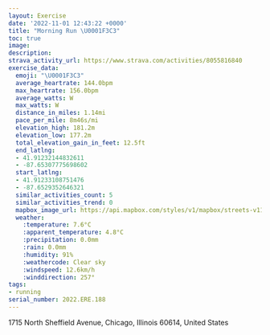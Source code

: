```yaml
---
layout: Exercise
date: '2022-11-01 12:43:22 +0000'
title: "Morning Run \U0001F3C3"
toc: true
image:
description:
strava_activity_url: https://www.strava.com/activities/8055816840
exercise_data:
  emoji: "\U0001F3C3"
  average_heartrate: 144.0bpm
  max_heartrate: 156.0bpm
  average_watts: W
  max_watts: W
  distance_in_miles: 1.14mi
  pace_per_mile: 8m46s/mi
  elevation_high: 181.2m
  elevation_low: 177.2m
  total_elevation_gain_in_feet: 12.5ft
  end_latlng:
  - 41.91232144832611
  - -87.65307775698602
  start_latlng:
  - 41.91233108751476
  - -87.6529352646321
  similar_activities_count: 5
  similar_activities_trend: 0
  mapbox_image_url: https://api.mapbox.com/styles/v1/mapbox/streets-v11/static/path-5+787af2-1.0(kvx~Flv~uOREj%40%3F%5EEdBAHAJGH%3FLPPz%40f%40zAB%5EF%40LEn%40i%40%7CBwB%60Aw%40h%40m%40DIAEe%40%7B%40M_%40CK%40QfCkBj%40g%40VKJFn%40%7CALTF%40NCb%40%5DNGCJg%40r%40o%40Za%40b%40KFE%3FCIDGJITI%60%40%5B%60%40U%60%40c%40FKk%40%5EM%40WEOIOOa%40eAIEs%40x%40u%40h%40cC%7CAo%40f%40yApAaAl%40s%40l%40E%40EAUc%40S%40c%40Jk%40BcA%3Fw%40E),pin-s-s+e5b22e(-87.65303,41.91094),pin-s-f+89ae00(-87.65306000000004,41.91091)/auto/800x800?access_token=pk.eyJ1Ijoiam9zaGJlY2ttYW4iLCJhIjoiY205eWR2aDd1MWZ6djJrbXc4a3M0bWZleiJ9.XiG9OWkNcZk2QzjJbxLB4A
  weather:
    :temperature: 7.6°C
    :apparent_temperature: 4.8°C
    :precipitation: 0.0mm
    :rain: 0.0mm
    :humidity: 91%
    :weathercode: Clear sky
    :windspeed: 12.6km/h
    :winddirection: 257°
tags:
- running
serial_number: 2022.ERE.188
---
```

1715 North Sheffield Avenue, Chicago, Illinois 60614, United States
